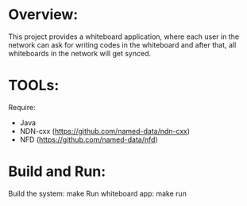 # Overview:

This project provides a whiteboard application, where each user in the network can ask for writing codes in the whiteboard and after that, all whiteboards in the network will get synced.

# TOOLs:
Require:

* Java
* NDN-cxx (<https://github.com/named-data/ndn-cxx>)
* NFD (<https://github.com/named-data/nfd>)

# Build and Run:
Build the system: make
Run whiteboard app: make run




